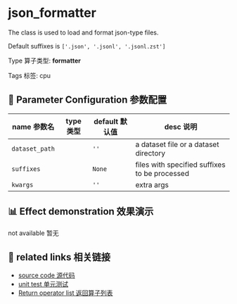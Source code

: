 # json_formatter


The class is used to load and format json-type files.

Default suffixes is `['.json', '.jsonl', '.jsonl.zst']`


Type 算子类型: **formatter**

Tags 标签: cpu

## 🔧 Parameter Configuration 参数配置
| name 参数名 | type 类型 | default 默认值 | desc 说明 |
|--------|------|--------|------|
| `dataset_path` |  | `''` | a dataset file or a dataset directory |
| `suffixes` |  | `None` | files with specified suffixes to be processed |
| `kwargs` |  | `''` | extra args |

## 📊 Effect demonstration 效果演示
not available 暂无

## 🔗 related links 相关链接
- [source code 源代码](../../../data_juicer/ops/formatter/json_formatter.py)
- [unit test 单元测试]()
- [Return operator list 返回算子列表](../../Operators.md)